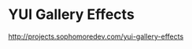 <!--
id: 1311654086
link: http://kevinisom.info/post/1311654086/yui-gallery-effects
slug: yui-gallery-effects
date: Thu Oct 14 2010 19:54:45 GMT+1300 (NZDT)
raw: {"blog_name":"kevinisom","id":1311654086,"post_url":"http://kevinisom.info/post/1311654086/yui-gallery-effects","slug":"yui-gallery-effects","type":"link","date":"2010-10-14 06:54:45 GMT","timestamp":1287039285,"state":"published","format":"html","reblog_key":"TI8hvOF3","tags":[],"short_url":"http://tmblr.co/Zw68Yy1EBa36","highlighted":[],"feed_item":"http://projects.sophomoredev.com/yui-gallery-effects","from_feed_id":"650234","note_count":0,"title":"YUI Gallery Effects","url":"http://projects.sophomoredev.com/yui-gallery-effects","description":""}
publish: 2010-10-014
tags: 
title: YUI Gallery Effects
-->


YUI Gallery Effects
===================

<http://projects.sophomoredev.com/yui-gallery-effects>

